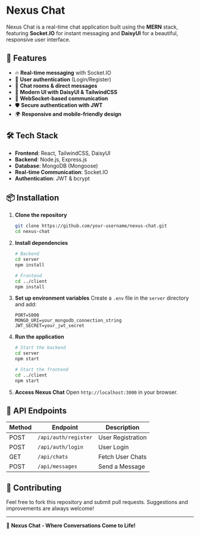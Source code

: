 # Nexus Chat

Nexus Chat is a real-time chat application built using the **MERN** stack, featuring **Socket.IO** for instant messaging and **DaisyUI** for a beautiful, responsive user interface.

## 🚀 Features

- 🔥 **Real-time messaging** with Socket.IO
- 👥 **User authentication** (Login/Register)
- 📜 **Chat rooms & direct messages**
- 🎨 **Modern UI with DaisyUI & TailwindCSS**
- 📡 **WebSocket-based communication**
- 🛡️ **Secure authentication with JWT**
- 🌍 **Responsive and mobile-friendly design**

## 🛠️ Tech Stack

- **Frontend**: React, TailwindCSS, DaisyUI
- **Backend**: Node.js, Express.js
- **Database**: MongoDB (Mongoose)
- **Real-time Communication**: Socket.IO
- **Authentication**: JWT & bcrypt

## 📦 Installation

1. **Clone the repository**

   ```sh
   git clone https://github.com/your-username/nexus-chat.git
   cd nexus-chat
   ```

2. **Install dependencies**

   ```sh
   # Backend
   cd server
   npm install

   # Frontend
   cd ../client
   npm install
   ```

3. **Set up environment variables**
   Create a `.env` file in the `server` directory and add:

   ```env
   PORT=5000
   MONGO_URI=your_mongodb_connection_string
   JWT_SECRET=your_jwt_secret
   ```

4. **Run the application**

   ```sh
   # Start the backend
   cd server
   npm start

   # Start the frontend
   cd ../client
   npm start
   ```

5. **Access Nexus Chat**
   Open `http://localhost:3000` in your browser.

## 🔧 API Endpoints

| Method | Endpoint             | Description       |
| ------ | -------------------- | ----------------- |
| POST   | `/api/auth/register` | User Registration |
| POST   | `/api/auth/login`    | User Login        |
| GET    | `/api/chats`         | Fetch User Chats  |
| POST   | `/api/messages`      | Send a Message    |

## 🤝 Contributing

Feel free to fork this repository and submit pull requests. Suggestions and improvements are always welcome!

---

💬 **Nexus Chat - Where Conversations Come to Life!**

